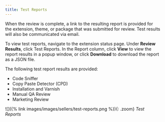 ```yaml
---
title: Test Reports
---
```


When the review is complete, a link to the resulting report is provided for the extension, theme, or package that was submitted for review. Test results will also be communicated via email.

To view test reports, navigate to the extension status page. Under **Review Results**, click <span class="btn">Test Reports</span>. In the Report column, click **View** to view the report results in a popup window, or click **Download** to download the report as a JSON file.

The following test report results are provided:

* Code Sniffer
* Copy Paste Detector (CPD)
* Installation and Varnish
* Manual QA Review
* Marketing Review

![]({% link images/images/sellers/test-reports.png %}){: .zoom}
_Test Reports_
